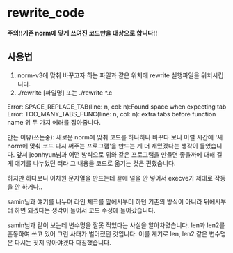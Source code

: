 # rewrite_code

**주의!!기존 norm에 맞게 쓰여진 코드만을 대상으로 합니다!!**

<h2>사용법</h2>

1. norm-v3에 맞춰 바꾸고자 하는 파일과 같은 위치에 rewrite 실행파일을 위치시킵니다.
2. ./rewrite [파일명] 또는 ./rewrite *.c 



  Error: SPACE_REPLACE_TAB(line: n, col: n):Found space when expecting tab
  Error: TOO_MANY_TABS_FUNC(line: n, col: n):	extra tabs before function name
위 두 가지 에러를 잡아줍니다.



만든 이유(쓰는중): 새로운 norm에 맞춰 코드를 하나하나 바꾸다 보니 이럴 시간에 '새 norm에 맞춰 코드 다시 써주는 프로그램'을 만드는 게 더 재밌겠다는 생각이 들었습니다.
앞서 jeonhyun님과 어떤 방식으로 위와 같은 프로그램을 만들면 좋을까에 대해 길게 얘기를 나누었던 터라 그 내용을 코드로 옮기는 것은 편했습니다.

하지만 하다보니 이차원 문자열을 만드는데 끝에 널을 안 넣어서 execve가 제대로 작동을 안 하거나..


samin님과 얘기를 나누며
라인 체크를 앞에서부터 하던 기존의 방식이 아니라 뒤에서부터 하면 되겠다는 생각이 들어서 코드 수정에 들어갔습니다.

samin님과 같이 보는데 변수명을 잘못 적었다는 사실을 알아차렸습니다.
len과 len2를 혼동하여 쓰고 있어 그런 사태가 벌어졌던 것입니다.
이를 계기로 len, len2 같은 변수명은 다시는 짓지 않아야겠다 다짐했습니다.

